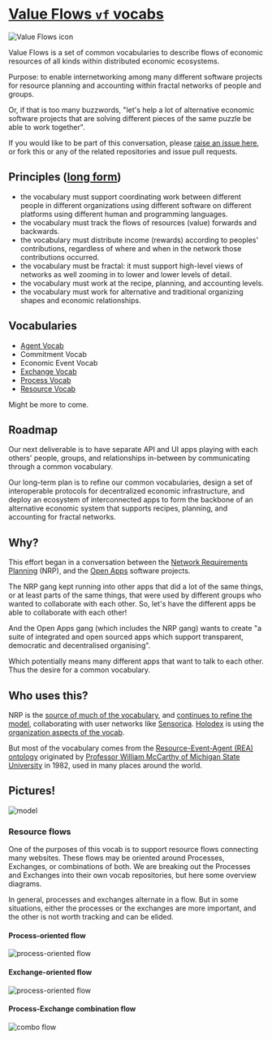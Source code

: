 # [Value Flows `vf` vocabs](https://github.com/valueflows/valueflows)

![Value Flows icon](https://rawgit.com/valueflows/valueflows/master/assets/icon-0.svg)

Value Flows is a set of common vocabularies to describe flows of economic resources of all kinds within distributed economic ecosystems.

Purpose: to enable internetworking among many different software projects for resource planning and accounting within fractal networks of people and groups.

Or, if that is too many buzzwords, "let's help a lot of alternative economic software projects that are solving different pieces of the same puzzle be able to work together".

If you would like to be part of this conversation, please [raise an issue here](https://github.com/valueflows/valueflows/issues), or fork this or any of the related repositories and issue pull requests.

## Principles ([long form](https://github.com/valueflows/valueflows/wiki/Principles-for-this-vocabulary))

- the vocabulary must support coordinating work between different people in different organizations using different software on different platforms using different human and programming languages.
- the vocabulary must track the flows of resources (value) forwards and backwards.
- the vocabulary must distribute income (rewards) according to peoples' contributions, regardless of where and when in the network those contributions occurred.
- the vocabulary must be fractal: it must support high-level views of networks as well zooming in to lower and lower levels of detail.
- the vocabulary must work at the recipe, planning, and accounting levels.
- the vocabulary must work for alternative and traditional organizing shapes and economic relationships.

## Vocabularies

* [Agent Vocab](https://github.com/openvocab/agent)
* Commitment Vocab
* Economic Event Vocab
* [Exchange Vocab](https://github.com/valueflows/exchange)
* [Process Vocab](https://github.com/valueflows/process)
* [Resource Vocab](https://github.com/valueflows/resource)

Might be more to come.

## Roadmap

Our next deliverable is to have separate API and UI apps playing with each others' people, groups, and relationships in-between by communicating through a common vocabulary.

Our long-term plan is to refine our common vocabularies, design a set of interoperable protocols for decentralized economic infrastructure, and deploy an ecosystem of interconnected apps to form the backbone of an alternative economic system that supports recipes, planning, and accounting for fractal networks.

## Why?

This effort began in a conversation between the [Network Requirements Planning](https://github.com/valnet/valuenetwork) (NRP), and the [Open Apps](https://github.com/open-app/core) software projects. 

The NRP gang kept running into other apps that did a lot of the same things, or at least parts of the same things, that were used by different groups who wanted to collaborate with each other. So, let's have the different apps be able to collaborate with each other!

And the Open Apps gang (which includes the NRP gang) wants to create "a suite of integrated and open sourced apps which support transparent, democratic and decentralised organising".

Which potentially means many different apps that want to talk to each other. Thus the desire for a common vocabulary.

## Who uses this?

NRP is the [source of much of the vocabulary](https://github.com/valnet/valuenetwork/wiki/Core), and [continues to refine the model](https://github.com/valnet/valuenetwork/blob/master/docs/core_model.txt), collaborating with user networks like [Sensorica](http://nrp.sensorica.co). [Holodex](https://github.com/open-app/holodex) is using the [organization aspects of the vocab](https://github.com/valueflows/agent).

But most of the vocabulary comes from the [Resource-Event-Agent (REA) ontology](http://en.wikipedia.org/wiki/Resources,_events,_agents_(accounting_model)) originated by [Professor William McCarthy of Michigan State University](https://www.msu.edu/~mccarth4/) in 1982, used in many places around the world.

## Pictures!

![model](https://docs.google.com/drawings/d/1ZmlgstkpoOeUrdeCkWn7PziXC8iqS3eh9281bjTyxX4/pub?w=960&h=720)

### Resource flows

One of the purposes of this vocab is to support resource flows connecting many websites. These flows may be oriented around Processes, Exchanges, or combinations of both. We are breaking out the Processes and Exchanges into their own vocab repositories, but here some overview diagrams.

In general, processes and exchanges alternate in a flow. But in some situations, either the processes or the exchanges are more important, and the other is not worth tracking and can be elided.

#### Process-oriented flow

![process-oriented flow](https://i.imgur.com/74gIY5C.png)

#### Exchange-oriented flow

![process-oriented flow](https://docs.google.com/drawings/d/1og6iUscoFmzHm2zkfhwSU3lp6zHPX2j3BfvTmyfGmww/pub?w=720&h=330)

#### Process-Exchange combination flow

![combo flow](https://docs.google.com/drawings/d/1Sm389PH04BS_gvrvPD7_idGf-EdZmD2mhRiNl3V26a8/pub?w=746&h=674)
